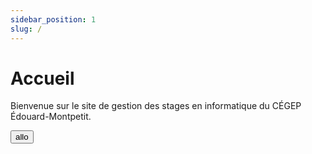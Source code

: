 ```yaml
---
sidebar_position: 1
slug: /
---
```


# Accueil

Bienvenue sur le site de gestion des stages en informatique du CÉGEP Édouard-Montpetit.

<Button>allo</Button>